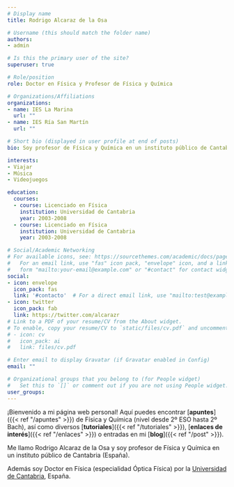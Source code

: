 ```yaml
---
# Display name
title: Rodrigo Alcaraz de la Osa

# Username (this should match the folder name)
authors:
- admin

# Is this the primary user of the site?
superuser: true

# Role/position
role: Doctor en Física y Profesor de Física y Química

# Organizations/Affiliations
organizations:
- name: IES La Marina
  url: ""
- name: IES Ría San Martín
  url: ""

# Short bio (displayed in user profile at end of posts)
bio: Soy profesor de Física y Química en un instituto público de Cantabria (España).

interests:
- Viajar
- Música
- Videojuegos

education:
  courses:
  - course: Licenciado en Física
    institution: Universidad de Cantabria
    year: 2003-2008
  - course: Licenciado en Física
    institution: Universidad de Cantabria
    year: 2003-2008

# Social/Academic Networking
# For available icons, see: https://sourcethemes.com/academic/docs/page-builder/#icons
#   For an email link, use "fas" icon pack, "envelope" icon, and a link in the
#   form "mailto:your-email@example.com" or "#contact" for contact widget.
social:
- icon: envelope
  icon_pack: fas
  link: '#contacto'  # For a direct email link, use "mailto:test@example.org".
- icon: twitter
  icon_pack: fab
  link: https://twitter.com/alcarazr
# Link to a PDF of your resume/CV from the About widget.
# To enable, copy your resume/CV to `static/files/cv.pdf` and uncomment the lines below.
# - icon: cv
#   icon_pack: ai
#   link: files/cv.pdf

# Enter email to display Gravatar (if Gravatar enabled in Config)
email: ""

# Organizational groups that you belong to (for People widget)
#   Set this to `[]` or comment out if you are not using People widget.
user_groups:
---
```


¡Bienvenido a mi página web personal! Aquí puedes encontrar [**apuntes**]({{< ref "/apuntes" >}}) de Física y Química (nivel desde 2º ESO hasta 2º Bach), así como diversos [**tutoriales**]({{< ref "/tutoriales" >}}), [**enlaces de interés**]({{< ref "/enlaces" >}}) o entradas en mi [**blog**]({{< ref "/post" >}}). 

Me llamo Rodrigo Alcaraz de la Osa y soy profesor de Física y Química en un instituto público de Cantabria (España).

Además soy Doctor en Física (especialidad Óptica Física) por la [Universidad de Cantabria](https://web.unican.es), España.